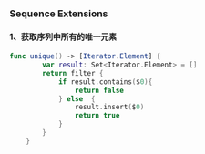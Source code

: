 ### Sequence Extensions

#### 1、获取序列中所有的唯一元素

```swift
func unique() -> [Iterator.Element] {
        var result: Set<Iterator.Element> = []
        return filter {
            if result.contains($0){
                return false
            } else  {
                result.insert($0)
                return true
            }
        }
    }
```



    
